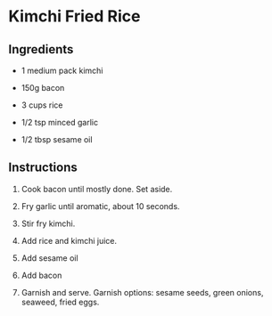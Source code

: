 # Kimchi Fried Rice

## Ingredients

* 1 medium pack kimchi

* 150g bacon

* 3 cups rice

* 1/2 tsp minced garlic

* 1/2 tbsp sesame oil

## Instructions

1. Cook bacon until mostly done. Set aside.

2. Fry garlic until aromatic, about 10 seconds.

3. Stir fry kimchi.

4. Add rice and kimchi juice.

5. Add sesame oil

6. Add bacon

7. Garnish and serve. Garnish options: sesame seeds, green onions, seaweed, fried eggs.
